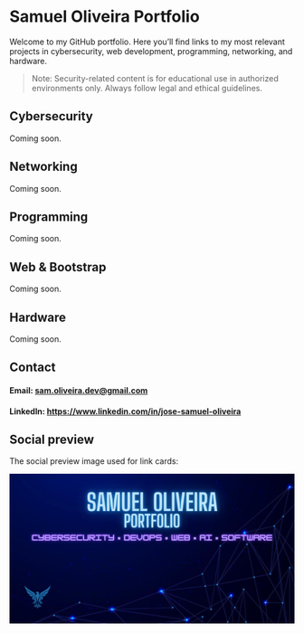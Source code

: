# Samuel Oliveira Portfolio

Welcome to my GitHub portfolio. Here you’ll find links to my most relevant projects in cybersecurity, web development, programming, networking, and hardware.

> Note: Security-related content is for educational use in authorized environments only. Always follow legal and ethical guidelines. <br>
## Cybersecurity

Coming soon.

## Networking

Coming soon.

## Programming

Coming soon.

## Web & Bootstrap

Coming soon.

## Hardware

Coming soon.

## Contact

#### Email: sam.oliveira.dev@gmail.com <br>
#### LinkedIn: https://www.linkedin.com/in/jose-samuel-oliveira


## Social preview
The social preview image used for link cards:

<a href="assets/social-preview.png"> <img src="assets/social-preview.png" alt="Social preview banner" width="640"> </a>
